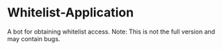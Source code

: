 # Whitelist-Application
A bot for obtaining whitelist access. Note: This is not the full version and may contain bugs.
